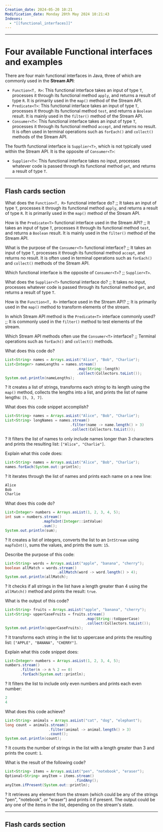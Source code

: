 ```yaml
---
Creation_date: 2024-05-20 10:21
Modification_date: Monday 20th May 2024 10:21:43
Indexes:
  - "[[functional_interfaces]]"
---
```

----
# Four available Functional interfaces and examples

There are four main functional interfaces in Java, three of which are commonly used in the **Stream API**:
- `Function<T, R>`: This functional interface takes an input of type `T`, processes it through its functional method `apply`, and returns a result of type `R`. It is primarily used in the `map()` method of the Stream API.
- `Predicate<T>`: This functional interface takes an input of type `T`, processes it through its functional method `test`, and returns a `Boolean` result. It is mainly used in the `filter()` method of the Stream API.
- `Consumer<T>`: This functional interface takes an input of type `T`, processes it through its functional method `accept`, and returns no result. It is often used in terminal operations such as `forEach()` and `collect()` methods of the Stream API.
    
The fourth functional interface is `Supplier<T>`, which is not typically used within the Stream API. It is the opposite of `Consumer<T>`:
- `Supplier<T>`: This functional interface takes no input, processes whatever code is passed through its functional method `get`, and returns a result of type `T`.


---
## Flash cards section

What does the `Function<T, R>` functional interface do? ;; It takes an input of type `T`, processes it through its functional method `apply`, and returns a result of type `R`. It is primarily used in the `map()` method of the Stream API.

How is the `Predicate<T>` functional interface used in the Stream API? ;; It takes an input of type `T`, processes it through its functional method `test`, and returns a `Boolean` result. It is mainly used in the `filter()` method of the Stream API.

What is the purpose of the `Consumer<T>` functional interface? ;; It takes an input of type `T`, processes it through its functional method `accept`, and returns no result. It is often used in terminal operations such as `forEach()` and `collect()` methods of the Stream API.

Which functional interface is the opposite of `Consumer<T>`? ;; `Supplier<T>`.

What does the `Supplier<T>` functional interface do? ;; It takes no input, processes whatever code is passed through its functional method `get`, and returns a result of type `T`.

How is the `Function<T, R>` interface used in the Stream API? ;; It is primarily used in the `map()` method to transform elements of the stream.

In which Stream API method is the `Predicate<T>` interface commonly used? ;; It is commonly used in the `filter()` method to test elements of the stream.

Which Stream API methods often use the `Consumer<T>` interface? ;; Terminal operations such as `forEach()` and `collect()` methods.

What does this code do?
```java
List<String> names = Arrays.asList("Alice", "Bob", "Charlie");
List<Integer> nameLengths = names.stream()
                                 .map(String::length)
                                 .collect(Collectors.toList());
System.out.println(nameLengths);
```
?
It creates a list of strings, transforms each string to its length using the `map()` method, collects the lengths into a list, and prints the list of name lengths: `[5, 3, 7]`.

What does this code snippet accomplish?
```java
List<String> names = Arrays.asList("Alice", "Bob", "Charlie");
List<String> longNames = names.stream()
                              .filter(name -> name.length() > 3)
                              .collect(Collectors.toList());
```
?
It filters the list of names to only include names longer than 3 characters and prints the resulting list: `["Alice", "Charlie"]`.

Explain what this code does:
```java
List<String> names = Arrays.asList("Alice", "Bob", "Charlie");
names.forEach(System.out::println);
```
?
It iterates through the list of names and prints each name on a new line:
```java
Alice
Bob
Charlie
```
<!--SR:!2024-08-05,3,268-->

What does this code do?
```java
List<Integer> numbers = Arrays.asList(1, 2, 3, 4, 5);
int sum = numbers.stream()
                 .mapToInt(Integer::intValue)
                 .sum();
System.out.println(sum);
```
?
It creates a list of integers, converts the list to an `IntStream` using `mapToInt()`, sums the values, and prints the sum: `15`.

Describe the purpose of this code:
```java
List<String> words = Arrays.asList("apple", "banana", "cherry");
boolean allMatch = words.stream()
                        .allMatch(word -> word.length() > 4);
System.out.println(allMatch);
```
?
It checks if all strings in the list have a length greater than 4 using the `allMatch()` method and prints the result: `true`.

What is the output of this code?
```java
List<String> fruits = Arrays.asList("apple", "banana", "cherry");
List<String> upperCaseFruits = fruits.stream()
                                     .map(String::toUpperCase)
                                     .collect(Collectors.toList());
System.out.println(upperCaseFruits);
```
?
It transforms each string in the list to uppercase and prints the resulting list: `["APPLE", "BANANA", "CHERRY"]`.

Explain what this code snippet does:
```java
List<Integer> numbers = Arrays.asList(1, 2, 3, 4, 5);
numbers.stream()
       .filter(n -> n % 2 == 0)
       .forEach(System.out::println);
```
?
It filters the list to include only even numbers and prints each even number:
```java
2
4
```

What does this code achieve?
```java
List<String> animals = Arrays.asList("cat", "dog", "elephant");
long count = animals.stream()
                    .filter(animal -> animal.length() > 3)
                    .count();
System.out.println(count);
```
?
It counts the number of strings in the list with a length greater than 3 and prints the count: `1`.
<!--SR:!2024-08-03,1,230-->

What is the result of the following code?
```java
List<String> items = Arrays.asList("pen", "notebook", "eraser");
Optional<String> anyItem = items.stream()
                                .findAny();
anyItem.ifPresent(System.out::println);
```
?
It retrieves any element from the stream (which could be any of the strings "pen", "notebook", or "eraser") and prints it if present. The output could be any one of the items in the list, depending on the stream's state.










---
## Flash cards section
